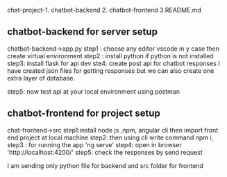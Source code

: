 chat-project-1. chatbot-backend
             2. chatbot-frontend
             3.README.md

chatbot-backend for server setup
------------------------------------
chatbot-backend->app.py
step1 : choose any editor vscode in y case then create virtual environment
step2 : install python if python is not installed
step3: install flask for api dev
ste4: create post api for chatbot responses
       I have created json files for getting responses but we can also create one extra layer of database.

step5: now test api at your local environment using postman


chatbot-frontend for project setup
-------------------------------------
chat-frontend->src
step1:install node js ,npm, angular cli then import front end project at local machine
step2: then using cli write command npm i, 
step3 : for running the app 'ng serve'
step4: open in  browser 'http://localhost:4200/'
step5: check the responses by send request




I am sending only python file for backend and src folder for frontend